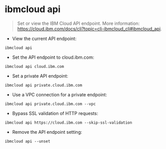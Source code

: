 # ibmcloud api

> Set or view the IBM Cloud API endpoint.
> More information: <https://cloud.ibm.com/docs/cli?topic=cli-ibmcloud_cli#ibmcloud_api>.

- View the current API endpoint:

`ibmcloud api`

- Set the API endpoint to cloud.ibm.com:

`ibmcloud api cloud.ibm.com`

- Set a private API endpoint:

`ibmcloud api private.cloud.ibm.com`

- Use a VPC connection for a private endpoint:

`ibmcloud api private.cloud.ibm.com --vpc`

- Bypass SSL validation of HTTP requests:

`ibmcloud api https://cloud.ibm.com --skip-ssl-validation`

- Remove the API endpoint setting:

`ibmcloud api --unset`
